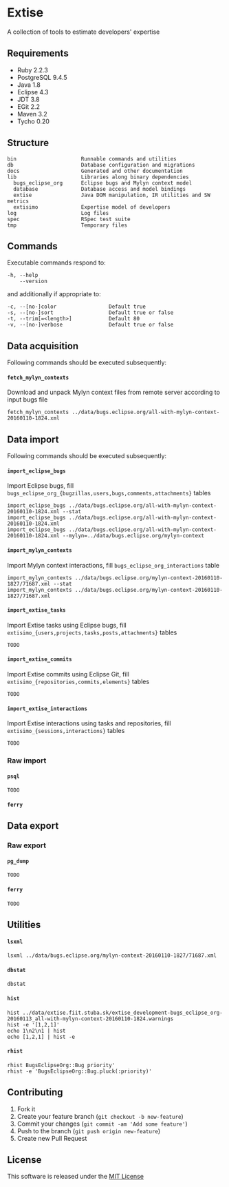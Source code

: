 # Extise

A collection of tools to estimate developers' expertise

## Requirements

- Ruby 2.2.3
- PostgreSQL 9.4.5
- Java 1.8
- Eclipse 4.3
- JDT 3.8
- EGit 2.2
- Maven 3.2
- Tycho 0.20

## Structure

    bin                     Runnable commands and utilities
    db                      Database configuration and migrations
    docs                    Generated and other documentation
    lib                     Libraries along binary dependencies
      bugs_eclipse_org      Eclipse bugs and Mylyn context model
      database              Database access and model bindings
      extise                Java DOM manipulation, IR utilities and SW metrics
      extisimo              Expertise model of developers
    log                     Log files
    spec                    RSpec test suite
    tmp                     Temporary files

## Commands

Executable commands respond to:

    -h, --help
        --version

and additionally if appropriate to:
 
    -c, --[no-]color                 Default true
    -s, --[no-]sort                  Default true or false
    -t, --trim[=<length>]            Default 80
    -v, --[no-]verbose               Default true or false

## Data acquisition

Following commands should be executed subsequently:

#### `fetch_mylyn_contexts`

Download and unpack Mylyn context files from remote server according to input bugs file  

    fetch_mylyn_contexts ../data/bugs.eclipse.org/all-with-mylyn-context-20160110-1824.xml

## Data import

Following commands should be executed subsequently:

#### `import_eclipse_bugs`

Import Eclipse bugs, fill `bugs_eclipse_org_{bugzillas,users,bugs,comments,attachments}` tables  

    import_eclipse_bugs ../data/bugs.eclipse.org/all-with-mylyn-context-20160110-1824.xml --stat
    import_eclipse_bugs ../data/bugs.eclipse.org/all-with-mylyn-context-20160110-1824.xml
    import_eclipse_bugs ../data/bugs.eclipse.org/all-with-mylyn-context-20160110-1824.xml --mylyn=../data/bugs.eclipse.org/mylyn-context

#### `import_mylyn_contexts`

Import Mylyn context interactions, fill `bugs_eclipse_org_interactions` table

    import_mylyn_contexts ../data/bugs.eclipse.org/mylyn-context-20160110-1827/71687.xml --stat
    import_mylyn_contexts ../data/bugs.eclipse.org/mylyn-context-20160110-1827/71687.xml
    
#### `import_extise_tasks`

Import Extise tasks using Eclipse bugs, fill `extisimo_{users,projects,tasks,posts,attachments}` tables

    TODO

#### `import_extise_commits`

Import Extise commits using Eclipse Git, fill `extisimo_{repositories,commits,elements}` tables

    TODO

#### `import_extise_interactions`

Import Extise interactions using tasks and repositories, fill `extisimo_{sessions,interactions}` tables

    TODO

### Raw import

#### `psql`

    TODO

#### `ferry`

## Data export

### Raw export

#### `pg_dump`

    TODO

#### `ferry`

    TODO

## Utilities

#### `lsxml`

    lsxml ../data/bugs.eclipse.org/mylyn-context-20160110-1827/71687.xml

#### `dbstat`

    dbstat

#### `hist`

    hist ../data/extise.fiit.stuba.sk/extise_development-bugs_eclipse_org-20160113_all-with-mylyn-context-20160110-1824.warnings
    hist -e '[1,2,1]'
    echo 1\n2\n1 | hist
    echo [1,2,1] | hist -e

#### `rhist`

    rhist BugsEclipseOrg::Bug priority'
    rhist -e 'BugsEclipseOrg::Bug.pluck(:priority)'

## Contributing

1. Fork it
2. Create your feature branch (`git checkout -b new-feature`)
3. Commit your changes (`git commit -am 'Add some feature'`)
4. Push to the branch (`git push origin new-feature`)
5. Create new Pull Request

## License

This software is released under the [MIT License](LICENSE.md)
